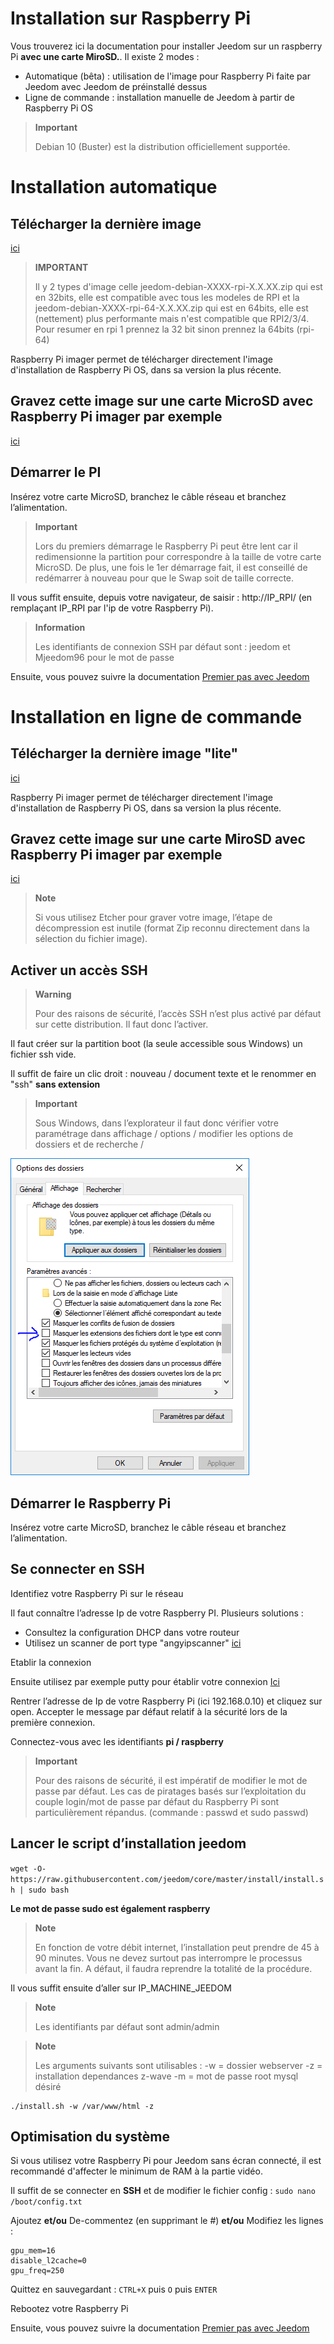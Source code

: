 # Installation sur Raspberry Pi

Vous trouverez ici la documentation pour installer Jeedom sur un raspberry Pi **avec une carte MiroSD.**. Il existe 2 modes :

- Automatique (bêta) : utilisation de l'image pour Raspberry Pi faite par Jeedom avec Jeedom de préinstallé dessus
- Ligne de commande : installation manuelle de Jeedom à partir de Raspberry Pi OS

> **Important**
>
> Debian 10 (Buster) est la distribution officiellement supportée.

# Installation automatique

## Télécharger la dernière image

[ici](https://images.jeedom.com/rpi/)

> **IMPORTANT**
>
>Il y 2 types d'image celle jeedom-debian-XXXX-rpi-X.X.XX.zip qui est en 32bits, elle est compatible avec tous les modeles de RPI et la jeedom-debian-XXXX-rpi-64-X.X.XX.zip qui est en 64bits, elle est (nettement) plus performante mais n'est compatible que RPI2/3/4. Pour resumer en rpi 1 prennez la 32 bit sinon prennez la 64bits (rpi-64)

Raspberry Pi imager permet de télécharger directement l'image d'installation de Raspberry Pi OS, dans sa version la plus récente.

## Gravez cette image sur une carte MicroSD avec Raspberry Pi imager par exemple

[ici](https://www.raspberrypi.org/downloads/)

## Démarrer le PI

Insérez votre carte MicroSD, branchez le câble réseau et branchez l’alimentation.

> **Important**
>
> Lors du premiers démarrage le Raspberry Pi peut être lent car il redimensionne la partition pour correspondre à la taille de votre carte MicroSD. De plus, une fois le 1er démarrage fait, il est conseillé de redémarrer à nouveau pour que le Swap soit de taille correcte.

Il vous suffit ensuite, depuis votre navigateur, de saisir : http://IP_RPI/ (en remplaçant IP_RPI par l'ip de votre Raspberry Pi).

> **Information**
>
> Les identifiants de connexion SSH par défaut sont : jeedom et Mjeedom96 pour le mot de passe 

Ensuite, vous pouvez suivre la documentation [Premier pas avec Jeedom](https://doc.jeedom.com/fr_FR/premiers-pas/index)

# Installation en ligne de commande

## Télécharger la dernière image "lite"

[ici](https://downloads.raspberrypi.org/raspbian_lite_latest)

Raspberry Pi imager permet de télécharger directement l'image d'installation de Raspberry Pi OS, dans sa version la plus récente.

## Gravez cette image sur une carte MiroSD avec Raspberry Pi imager par exemple

[ici](https://www.raspberrypi.org/downloads/)

> **Note**
>
> Si vous utilisez Etcher pour graver votre image, l’étape de décompression est inutile (format Zip reconnu directement dans la sélection du fichier image).

## Activer un accès SSH

> **Warning**
>
> Pour des raisons de sécurité, l’accès SSH n’est plus activé par défaut sur cette distribution. Il faut donc l’activer.

Il faut créer sur la partition boot (la seule accessible sous Windows) un fichier ssh vide.

Il suffit de faire un clic droit : nouveau / document texte et le renommer en "ssh" **sans extension**

> **Important**
>
> Sous Windows, dans l’explorateur il faut donc vérifier votre paramétrage dans affichage / options / modifier les options de dossiers et de recherche /

![ExtensionFichier](images/ExtensionFichier.PNG)

## Démarrer le Raspberry Pi

Insérez votre carte MicroSD, branchez le câble réseau et branchez l’alimentation.

## Se connecter en SSH

Identifiez votre Raspberry Pi sur le réseau

Il faut connaître l’adresse Ip de votre Raspberry PI. Plusieurs solutions :

-   Consultez la configuration DHCP dans votre routeur
-   Utilisez un scanner de port type "angyipscanner" [ici](http://angryip.org/download/#windows)

Etablir la connexion

Ensuite utilisez par exemple putty pour établir votre connexion [Ici](http://www.putty.org/)

Rentrer l’adresse de Ip de votre Raspberry Pi (ici 192.168.0.10) et cliquez sur open. Accepter le message par défaut relatif à la sécurité lors de la première connexion.

Connectez-vous avec les identifiants **pi / raspberry**

> **Important**
>
> Pour des raisons de sécurité, il est impératif de modifier le mot de passe par défaut. Les cas de piratages basés sur l’exploitation du couple login/mot de passe par défaut du Raspberry Pi sont particulièrement répandus. (commande : passwd et sudo passwd)

## Lancer le script d’installation jeedom

``wget -O- https://raw.githubusercontent.com/jeedom/core/master/install/install.sh | sudo bash``

**Le mot de passe sudo est également raspberry**

> **Note**
>
> En fonction de votre débit internet, l’installation peut prendre de 45 à 90 minutes. Vous ne devez surtout pas interrompre le processus avant la fin. A défaut, il faudra reprendre la totalité de la procédure.

Il vous suffit ensuite d’aller sur IP\_MACHINE\_JEEDOM

> **Note**
>
> Les identifiants par défaut sont admin/admin

> **Note**
>
> Les arguments suivants sont utilisables : -w = dossier webserver -z = installation dependances z-wave -m = mot de passe root mysql désiré

````
./install.sh -w /var/www/html -z
````

## Optimisation du système

Si vous utilisez votre Raspberry Pi pour Jeedom sans écran connecté, il est recommandé d'affecter le minimum de RAM à la partie vidéo.

Il suffit de se connecter en **SSH** et de modifier le fichier config : ``sudo nano /boot/config.txt``

Ajoutez **et/ou** De-commentez (en supprimant le #) **et/ou** Modifiez les lignes :

````
gpu_mem=16
disable_l2cache=0
gpu_freq=250
````

Quittez en sauvegardant : ``CTRL+X`` puis ``O`` puis ``ENTER``

Rebootez votre Raspberry Pi

Ensuite, vous pouvez suivre la documentation [Premier pas avec Jeedom](https://doc.jeedom.com/fr_FR/premiers-pas/index)
